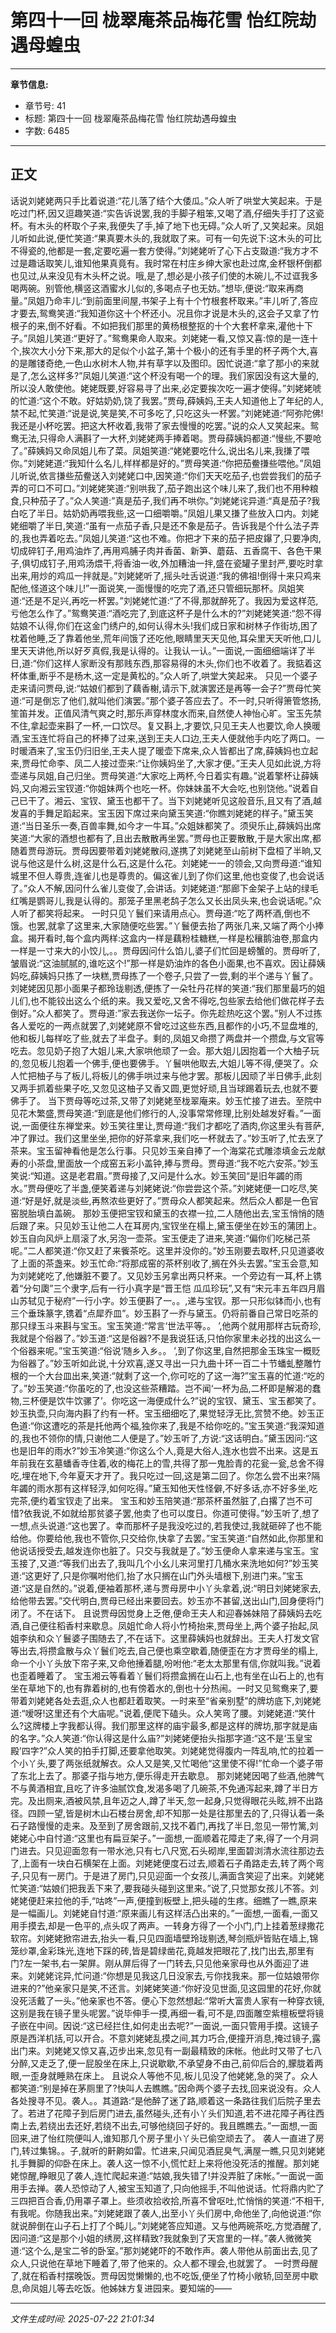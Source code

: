 # 第四十一回 栊翠庵茶品梅花雪 怡红院劫遇母蝗虫

---

**章节信息:**
- 章节号: 41
- 标题: 第四十一回 栊翠庵茶品梅花雪 怡红院劫遇母蝗虫
- 字数: 6485

---

## 正文

话说刘姥姥两只手比着说道:“花儿落了结个大倭瓜。”众人听了哄堂大笑起来。于是吃过门杯,因又逗趣笑道:“实告诉说罢,我的手脚子粗笨,又喝了酒,仔细失手打了这瓷杯。有木头的杯取个子来,我便失了手,掉了地下也无碍。”众人听了,又笑起来。凤姐儿听如此说,便忙笑道:“果真要木头的,我就取了来。可有一句先说下:这木头的可比不得瓷的,他都是一套,定要吃遍一套方使得。”刘姥姥听了心下占支敠道:“我方才不过是趣话取笑儿,谁知他果真竟有。我时常在村庄乡绅大家也赴过席,金杯银杯倒都也见过,从来没见有木头杯之说。哦,是了,想必是小孩子们使的木碗儿,不过诓我多喝两碗。别管他,横竖这酒蜜水儿似的,多喝点子也无妨。”想毕,便说:“取来再商量。”凤姐乃命丰儿:“到前面里间屋,书架子上有十个竹根套杯取来。”丰儿听了,答应才要去,鸳鸯笑道:“我知道你这十个杯还小。况且你才说是木头的,这会子又拿了竹根子的来,倒不好看。不如把我们那里的黄杨根整抠的十个大套杯拿来,灌他十下子。”凤姐儿笑道:“更好了。”鸳鸯果命人取来。刘姥姥一看,又惊又喜:惊的是一连十个,挨次大小分下来,那大的足似个小盆子,第十个极小的还有手里的杯子两个大,喜的是雕镂奇绝,一色山水树木人物,并有草字以及图印。因忙说道:“拿了那小的来就是了,怎么这样多?”凤姐儿笑道:“这个杯没有喝一个的理。我们家因没有这大量的,所以没人敢使他。姥姥既要,好容易寻了出来,必定要挨次吃一遍才使得。”刘姥姥唬的忙道:“这个不敢。好姑奶奶,饶了我罢。”贾母,薛姨妈,王夫人知道他上了年纪的人,禁不起,忙笑道:“说是说,笑是笑,不可多吃了,只吃这头一杯罢。”刘姥姥道:“阿弥陀佛!我还是小杯吃罢。把这大杯收着,我带了家去慢慢的吃罢。”说的众人又笑起来。鸳鸯无法,只得命人满斟了一大杯,刘姥姥两手捧着喝。贾母薛姨妈都道:“慢些,不要呛了。”薛姨妈又命凤姐儿布了菜。凤姐笑道:“姥姥要吃什么,说出名儿来,我搛了喂你。”刘姥姥道:“我知什么名儿,样样都是好的。”贾母笑道:“你把茄鲞搛些喂他。”凤姐儿听说,依言搛些茄鲞送入刘姥姥口中,因笑道:“你们天天吃茄子,也尝尝我们的茄子弄的可口不可口。”刘姥姥笑道:“别哄我了,茄子跑出这个味儿来了,我们也不用种粮食,只种茄子了。”众人笑道:”真是茄子,我们再不哄你。”刘姥姥诧异道:“真是茄子?我白吃了半日。姑奶奶再喂我些,这一口细嚼嚼。”凤姐儿果又搛了些放入口内。刘姥姥细嚼了半日,笑道:“虽有一点茄子香,只是还不象是茄子。告诉我是个什么法子弄的,我也弄着吃去。”凤姐儿笑道:“这也不难。你把才下来的茄子把皮鑤了,只要净肉,切成碎钉子,用鸡油炸了,再用鸡脯子肉并香菌、新笋、蘑菇、五香腐干、各色干果子,俱切成钉子,用鸡汤煨干,将香油一收,外加糟油一拌,盛在瓷罐子里封严,要吃时拿出来,用炒的鸡瓜一拌就是。”刘姥姥听了,摇头吐舌说道:“我的佛祖!倒得十来只鸡来配他,怪道这个味儿!”一面说笑,一面慢慢的吃完了酒,还只管细玩那杯。凤姐笑道:“还是不足兴,再吃一杯罢。”刘姥姥忙道:“了不得,那就醉死了。我因为爱这样范,亏他怎么作了。”鸳鸯笑道:“酒吃完了,到底这杯子是什么木的?”刘姥姥笑道:“怨不得姑娘不认得,你们在这金门绣户的,如何认得木头!我们成日家和树林子作街坊,困了枕着他睡,乏了靠着他坐,荒年间饿了还吃他,眼睛里天天见他,耳朵里天天听他,口儿里天天讲他,所以好歹真假,我是认得的。让我认一认。”一面说,一面细细端详了半日,道:“你们这样人家断没有那贱东西,那容易得的木头,你们也不收着了。我掂着这杯体重,断乎不是杨木,这一定是黄松的。”众人听了,哄堂大笑起来。
只见一个婆子走来请问贾母,说:“姑娘们都到了藕香榭,请示下,就演罢还是再等一会子?”贾母忙笑道:“可是倒忘了他们,就叫他们演罢。”那个婆子答应去了。不一时,只听得箫管悠扬,笙笛并发。正值风清气爽之时,那乐声穿林度水而来,自然使人神怡心旷。宝玉先禁不住,拿起壶来斟了一杯,一口饮尽。复又斟上,才要饮,只见王夫人也要饮,命人换暖酒,宝玉连忙将自己的杯捧了过来,送到王夫人口边,王夫人便就他手内吃了两口。一时暖酒来了,宝玉仍归旧坐,王夫人提了暖壶下席来,众人皆都出了席,薛姨妈也立起来,贾母忙命李、凤二人接过壶来:“让你姨妈坐了,大家才便。”王夫人见如此说,方将壶递与凤姐,自己归坐。贾母笑道:“大家吃上两杯,今日着实有趣。”说着擎杯让薛姨妈,又向湘云宝钗道:“你姐妹两个也吃一杯。你妹妹虽不大会吃,也别饶他。”说着自己已干了。湘云、宝钗、黛玉也都干了。当下刘姥姥听见这般音乐,且又有了酒,越发喜的手舞足蹈起来。宝玉因下席过来向黛玉笑道:“你瞧刘姥姥的样子。”黛玉笑道:“当日圣乐一奏,百兽率舞,如今才一牛耳。”众姐妹都笑了。须臾乐止,薛姨妈出席笑道:“大家的酒想也都有了,且出去散散再坐罢。”贾母也正要散散,于是大家出席,都随着贾母游玩。贾母因要带着刘姥姥散闷,遂携了刘姥姥至山前树下盘桓了半晌,又说与他这是什么树,这是什么石,这是什么花。刘姥姥一一的领会,又向贾母道:“谁知城里不但人尊贵,连雀儿也是尊贵的。偏这雀儿到了你们这里,他也变俊了,也会说话了。”众人不解,因问什么雀儿变俊了,会讲话。刘姥姥道:“那廊下金架子上站的绿毛红嘴是鹦哥儿,我是认得的。那笼子里黑老鸹子怎么又长出凤头来,也会说话呢。”众人听了都笑将起来。
一时只见丫鬟们来请用点心。贾母道:“吃了两杯酒,倒也不饿。也罢,就拿了这里来,大家随便吃些罢。”丫鬟便去抬了两张几来,又端了两个小捧盒。揭开看时,每个盒内两样:这盒内一样是藕粉桂糖糕,一样是松穰鹅油卷,那盒内一样是一寸来大的小饺儿,。。贾母因问什么馅儿,婆子们忙回是螃蟹的。贾母听了,皱眉说:“这油腻腻的,谁吃这个!”那一样是奶油炸的各色小面果,也不喜欢。因让薛姨妈吃,薛姨妈只拣了一块糕,贾母拣了一个卷子,只尝了一尝,剩的半个递与丫鬟了。刘姥姥因见那小面果子都玲珑剔透,便拣了一朵牡丹花样的笑道:“我们那里最巧的姐儿们,也不能铰出这么个纸的来。我又爱吃,又舍不得吃,包些家去给他们做花样子去倒好。”众人都笑了。贾母道:”家去我送你一坛子。你先趁热吃这个罢。”别人不过拣各人爱吃的一两点就罢了,刘姥姥原不曾吃过这些东西,且都作的小巧,不显盘堆的,他和板儿每样吃了些,就去了半盘子。剩的,凤姐又命攒了两盘并一个攒盘,与文官等吃去。忽见奶子抱了大姐儿来,大家哄他顽了一会。那大姐儿因抱着一个大柚子玩的,忽见板儿抱着一个佛手,便也要佛手。丫鬟哄他取去,大姐儿等不得,便哭了。众人忙把柚子与了板儿,将板儿的佛手哄过来与他才罢。那板儿因顽了半日佛手,此刻又两手抓着些果子吃,又忽见这柚子又香又圆,更觉好顽,且当球踢着玩去,也就不要佛手了。
当下贾母等吃过茶,又带了刘姥姥至栊翠庵来。妙玉忙接了进去。至院中见花木繁盛,贾母笑道:“到底是他们修行的人,没事常常修理,比别处越发好看。”一面说,一面便往东禅堂来。妙玉笑往里让,贾母道:“我们才都吃了酒肉,你这里头有菩萨,冲了罪过。我们这里坐坐,把你的好茶拿来,我们吃一杯就去了。”妙玉听了,忙去烹了茶来。宝玉留神看他是怎么行事。只见妙玉亲自捧了一个海棠花式雕漆填金云龙献寿的小茶盘,里面放一个成窑五彩小盖钟,捧与贾母。贾母道:“我不吃六安茶。”妙玉笑说:“知道。这是老君眉。”贾母接了,又问是什么水。妙玉笑回“是旧年蠲的雨水。”贾母便吃了半盏,便笑着递与刘姥姥说:“你尝尝这个茶。”刘姥姥便一口吃尽,笑道:“好是好,就是淡些,再熬浓些更好了。”贾母众人都笑起来。然后众人都是一色官窑脱胎填白盖碗。
那妙玉便把宝钗和黛玉的衣襟一拉,二人随他出去,宝玉悄悄的随后跟了来。只见妙玉让他二人在耳房内,宝钗坐在榻上,黛玉便坐在妙玉的蒲团上。妙玉自向风炉上扇滚了水,另泡一壶茶。宝玉便走了进来,笑道:“偏你们吃梯己茶呢。”二人都笑道:“你又赶了来飺茶吃。这里并没你的。”妙玉刚要去取杯,只见道婆收了上面的茶盏来。妙玉忙命:“将那成窑的茶杯别收了,搁在外头去罢。”宝玉会意,知为刘姥姥吃了,他嫌脏不要了。又见妙玉另拿出两只杯来。一个旁边有一耳,杯上镌着“分句瓟”三个隶字,后有一行小真字是“晋王恺
瓜瓜珍玩”,又有“宋元丰五年四月眉山苏轼见于秘府”一行小字。妙玉便斟了一。。,递与宝钗。那一只形似钵而小,也有三个垂珠篆字,镌着“点犀乔皿”。妙玉斟了一乔与黛玉。仍将前番自己常日吃茶的那只绿玉斗来斟与宝玉。宝玉笑道:“常言‘世法平等。。 ’,他两个就用那样古玩奇珍,我就是个俗器了。”妙玉道:“这是俗器?不是我说狂话,只怕你家里未必找的出这么一个俗器来呢。”宝玉笑道:“俗说‘随乡入乡。。 ’,到了你这里,自然把那金玉珠宝一概贬为俗器了。”妙玉听如此说,十分欢喜,遂又寻出一只九曲十环一百二十节蟠虬整雕竹根的一个大台皿出来,笑道:“就剩了这一个,你可吃的了这一海?”宝玉喜的忙道:“吃的了。”妙玉笑道:“你虽吃的了,也没这些茶糟踏。岂不闻‘一杯为品,二杯即是解渴的蠢物,三杯便是饮牛饮骡了’。你吃这一海便成什么?”说的宝钗、黛玉、宝玉都笑了。妙玉执壶,只向海内斟了约有一杯。宝玉细细吃了,果觉轻浮无比,赏赞不绝。妙玉正色道:“你这遭吃的茶是托他两个福,独你来了,我是不给你吃的。”宝玉笑道:“我深知道的,我也不领你的情,只谢他二人便是了。”妙玉听了,方说:“这话明白。”黛玉因问:“这也是旧年的雨水?”妙玉冷笑道:“你这么个人,竟是大俗人,连水也尝不出来。这是五年前我在玄墓蟠香寺住着,收的梅花上的雪,共得了那一鬼脸青的花瓮一瓮,总舍不得吃,埋在地下,今年夏天才开了。我只吃过一回,这是第二回了。你怎么尝不出来?隔年蠲的雨水那有这样轻浮,如何吃得。”黛玉知他天性怪僻,不好多话,亦不好多坐,吃完茶,便约着宝钗走了出来。
宝玉和妙玉陪笑道:“那茶杯虽然脏了,白撂了岂不可惜?依我说,不如就给那贫婆子罢,他卖了也可以度日。你道可使得。”妙玉听了,想了一想,点头说道:“这也罢了。幸而那杯子是我没吃过的,若我使过,我就砸碎了也不能给他。你要给他,我也不管你,只交给你,快拿了去罢。”宝玉笑道:“自然如此,你那里和他说话授受去,越发连你也脏了。只交与我就是了。”妙玉便命人拿来递与宝玉。宝玉接了,又道:“等我们出去了,我叫几个小幺儿来河里打几桶水来洗地如何?”妙玉笑道:“这更好了,只是你嘱咐他们,抬了水只搁在山门外头墙根下,别进门来。”宝玉道:“这是自然的。”说着,便袖着那杯,递与贾母房中小丫头拿着,说:“明日刘姥姥家去,给他带去罢。”交代明白,贾母已经出来要回去。妙玉亦不甚留,送出山门,回身便将门闭了。不在话下。
且说贾母因觉身上乏倦,便命王夫人和迎春姊妹陪了薛姨妈去吃酒,自己便往稻香村来歇息。凤姐忙命人将小竹椅抬来,贾母坐上,两个婆子抬起,凤姐李纨和众丫鬟婆子围随去了,不在话下。这里薛姨妈也就辞出。王夫人打发文官等出去,将攒盒散与众丫鬟们吃去,自己便也乘空歇着,随便歪在方才贾母坐的榻上,命一个小丫头放下帘子来,又命他捶着腿,吩咐他:“老太太那里有信,你就叫我。”说着也歪着睡着了。
宝玉湘云等看着丫鬟们将攒盒搁在山石上,也有坐在山石上的,也有坐在草地下的,也有靠着树的,也有傍着水的,倒也十分热闹。一时又见鸳鸯来了,要带着刘姥姥各处去逛,众人也都赶着取笑。一时来至“省亲别墅”的牌坊底下,刘姥姥道:“嗳呀!这里还有个大庙呢。”说着,便爬下磕头。众人笑弯了腰。刘姥姥道:“笑什么?这牌楼上字我都认得。我们那里这样的庙宇最多,都是这样的牌坊,那字就是庙的名字。”众人笑道:“你认得这是什么庙?”刘姥姥便抬头指那字道:“这不是‘玉皇宝殿’四字?”众人笑的拍手打脚,还要拿他取笑。刘姥姥觉得腹内一阵乱响,忙的拉着一个小丫头,要了两张纸就解衣。众人又是笑,又忙喝他“这里使不得!”忙命一个婆子带了东北上去了。那婆子指与地方,便乐得走开去歇息。
那刘姥姥因喝了些酒,他脾气不与黄酒相宜,且吃了许多油腻饮食,发渴多喝了几碗茶,不免通泻起来,蹲了半日方完。及出厕来,酒被风禁,且年迈之人,蹲了半天,忽一起身,只觉得眼花头眩,辨不出路径。四顾一望,皆是树木山石楼台房舍,却不知那一处是往那里去的了,只得认着一条石子路慢慢的走来。及至到了房舍跟前,又找不着门,再找了半日,忽见一带竹篱,刘姥姥心中自忖道:“这里也有扁豆架子。”一面想,一面顺着花障走了来,得了一个月洞门进去。只见迎面忽有一带水池,只有七八尺宽,石头砌岸,里面碧浏清水流往那边去了,上面有一块白石横架在上面。刘姥姥便度石过去,顺着石子甬路走去,转了两个弯子,只见有一房门。于是进了房门,只见迎面一个女孩儿,满面含笑迎了出来。刘姥姥忙笑道:“姑娘们把我丢下来了,要我碰头碰到这里来。”说了,只觉那女孩儿不答。刘姥姥便赶来拉他的手,“咕咚”一声,便撞到板壁上,把头碰的生疼。细瞧了一瞧,原来是一幅画儿。刘姥姥自忖道:“原来画儿有这样活凸出来的。”一面想,一面看,一面又用手摸去,却是一色平的,点头叹了两声。一转身方得了一个小门,门上挂着葱绿撒花软帘。刘姥姥掀帘进去,抬头一看,只见四面墙壁玲珑剔透,琴剑瓶炉皆贴在墙上,锦笼纱罩,金彩珠光,连地下踩的砖,皆是碧绿凿花,竟越发把眼花了,找门出去,那里有门?左一架书,右一架屏。刚从屏后得了一门转去,只见他亲家母也从外面迎了进来。刘姥姥诧异,忙问道:“你想是见我这几日没家去,亏你找我来。那一位姑娘带你进来的?”他亲家只是笑,不还言。刘姥姥笑道:“你好没见世面,见这园里的花好,你就没死活戴了一头。”他亲家也不答。便心下忽然想起:“常听大富贵人家有一种穿衣镜,这别是我在镜子里头呢罢。”说毕伸手一摸,再细一看,可不是,四面雕空紫檀板壁将镜子嵌在中间。因说:“这已经拦住,如何走出去呢?”一面说,一面只管用手摸。这镜子原是西洋机括,可以开合。不意刘姥姥乱摸之间,其力巧合,便撞开消息,掩过镜子,露出门来。刘姥姥又惊又喜,迈步出来,忽见有一副最精致的床帐。他此时又带了七八分醉,又走乏了,便一屁股坐在床上,只说歇歇,不承望身不由己,前仰后合的,朦胧着两眼,一歪身就睡熟在床上。
且说众人等他不见,板儿见没了他姥姥,急的哭了。众人都笑道:“别是掉在茅厕里了?快叫人去瞧瞧。”因命两个婆子去找,回来说没有。众人各处搜寻不见。袭人。。其道路:“是他醉了迷了路,顺着这一条路往我们后院子里去了。若进了花障子到后房门进去,虽然碰头,还有小丫头们知道,若不进花障子再往西南上去,若绕出去还好,若绕不出去,可够他绕回子好的。我且瞧瞧去。”一面想,一面回来,进了怡红院便叫人,谁知那几个房子里小丫头已偷空顽去了。
袭人一直进了房门,转过集锦。。子,就听的鼾齁如雷。忙进来,只闻见酒屁臭气,满屋一瞧,只见刘姥姥扎手舞脚的仰卧在床上。袭人这一惊不小,慌忙赶上来将他没死活的推醒。那刘姥姥惊醒,睁眼见了袭人,连忙爬起来道:“姑娘,我失错了!并没弄脏了床帐。”一面说一面用手去掸。袭人恐惊动了人,被宝玉知道了,只向他摇手,不叫他说话。忙将鼎内贮了三四把百合香,仍用罩子罩上。些须收拾收拾,所喜不曾呕吐,忙悄悄的笑道:“不相干,有我呢。你随我出来。”刘姥姥跟了袭人,出至小丫头们房中,命他坐了,向他说道:“你就说醉倒在山子石上打了个盹儿。”刘姥姥答应知道。又与他两碗茶吃,方觉酒醒了,因问道:“这是那个小姐的绣房,这样精致?我就象到了天宫里的一样。”袭人微微笑道:“这个么,是宝二爷的卧室。”那刘姥姥吓的不敢作声。袭人带他从前面出去,见了众人,只说他在草地下睡着了,带了他来的。众人都不理会,也就罢了。
一时贾母醒了,就在稻香村摆晚饭。贾母因觉懒懒的,也不吃饭,便坐了竹椅小敞轿,回至房中歇息,命凤姐儿等去吃饭。他姊妹方复进园来。要知端的——

---

*文件生成时间: 2025-07-22 21:01:34*
